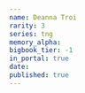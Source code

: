 ```yaml
---
name: Deanna Troi
rarity: 3
series: tng
memory_alpha:
bigbook_tier: -1
in_portal: true
date:
published: true
---
```




